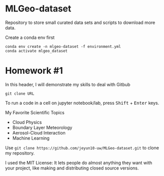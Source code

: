 # MLGeo-dataset
Repository to store small curated data sets and scripts to download more data.

Create a conda env first

```
conda env create -n mlgeo-dataset -f environment.yml
conda activate mlgeo_dataset
```

# Homework #1

In this header, I will demonstrate my skills to deal with Gitbub

```
git clone URL
```

To run a code in a cell on jupyter notebook/lab, press <kbd>Shift</kbd> + <kbd>Enter</kbd> keys.

My Favorite Scientific Topics
- Cloud Physics
- Boundary Layer Meteorology
- Aerosol-Cloud Interaction
- Machine Learning

Use `git clone https://github.com/jeyun10-uw/MLGeo-dataset.git` to clone my repository.

I used the MIT License: It lets people do almost anything they want with your project, like making and distributing closed source versions.
